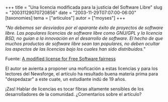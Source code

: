 +++
title = "Una licencia modificada para la justicia del Software Libre"
slug = "20031129070720856"
date = "2003-11-29T07:07:00-06:00"
[taxonomies]
tema = ["articulos"]
autor = ["moyses"]
+++

*"No debemos ser desviados por el aparante éxito de proyectos de
software libre. Las populares licencias de software libre como GNU/GPL y
la licencia BSD, no guían a la innovación en el desarrollo de software.
El hecho de que muchos productos de software libre sean tan populares,
no deben ocultar los aspectos de las licencias bajo los cuales han sido
distribuidos."*

Fuente: [A modified license for Free Software
fairness](http://www.newsforge.com/software/03/11/26/1635205.shtml?tid=150&tid=82)

<!-- more -->
El autor se avienta a proponer una moficación a estas licencias y para
los lectores del Newsforge, el artículo ha resultado buena materia prima
para "despedazar" a este cuate, un estudiante indú de 19 años.

¡Zas! Hablar de licencias es tocar fibras altamente sensibles de los
desarrolladores de la comunidad. ¿Comentarios sobre el artículo?
